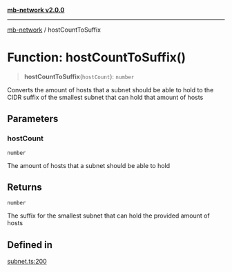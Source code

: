 [**mb-network v2.0.0**](../README.md)

***

[mb-network](../globals.md) / hostCountToSuffix

# Function: hostCountToSuffix()

> **hostCountToSuffix**(`hostCount`): `number`

Converts the amount of hosts that a subnet should be able to hold to the CIDR suffix of the smallest subnet that can hold that amount of hosts

## Parameters

### hostCount

`number`

The amount of hosts that a subnet should be able to hold

## Returns

`number`

The suffix for the smallest subnet that can hold the provided amount of hosts

## Defined in

[subnet.ts:200](https://github.com/mbachmann97/mb-network/blob/7fec164a867a1a55636ff23695e44eb55e93955f/src/subnet.ts#L200)

